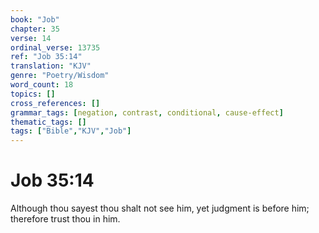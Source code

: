 ```yaml
---
book: "Job"
chapter: 35
verse: 14
ordinal_verse: 13735
ref: "Job 35:14"
translation: "KJV"
genre: "Poetry/Wisdom"
word_count: 18
topics: []
cross_references: []
grammar_tags: [negation, contrast, conditional, cause-effect]
thematic_tags: []
tags: ["Bible","KJV","Job"]
---
```


# Job 35:14

Although thou sayest thou shalt not see him, yet judgment is before him; therefore trust thou in him.
